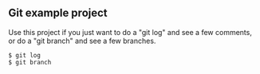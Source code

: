 ## Git example project

Use this project if you just want to do a "git log" and see a few comments, or do a "git branch" and see a few branches.

    $ git log
    $ git branch

